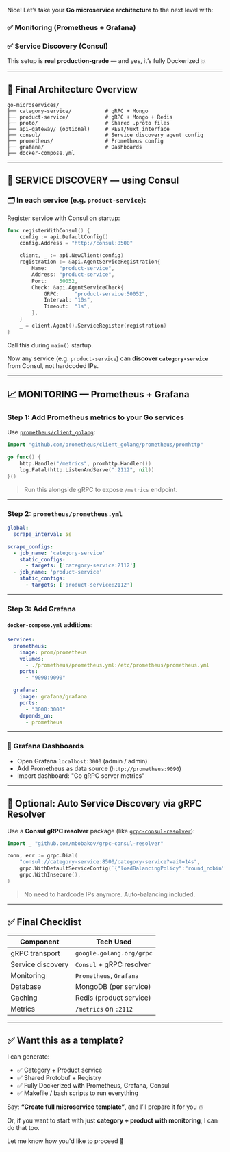 Nice! Let’s take your **Go microservice architecture** to the next level with:

### ✅ **Monitoring** (Prometheus + Grafana)  
### ✅ **Service Discovery** (Consul)

This setup is **real production-grade** — and yes, it’s fully Dockerized 💥

---

## 🧱 Final Architecture Overview

```
go-microservices/
├── category-service/           # gRPC + Mongo
├── product-service/            # gRPC + Mongo + Redis
├── proto/                      # Shared .proto files
├── api-gateway/ (optional)     # REST/Nuxt interface
├── consul/                     # Service discovery agent config
├── prometheus/                 # Prometheus config
├── grafana/                    # Dashboards
├── docker-compose.yml
```

---

## 🔧 SERVICE DISCOVERY — using Consul

### 🗂️ In each service (e.g. `product-service`):

Register service with Consul on startup:

```go
func registerWithConsul() {
    config := api.DefaultConfig()
    config.Address = "http://consul:8500"

    client, _ := api.NewClient(config)
    registration := &api.AgentServiceRegistration{
        Name:    "product-service",
        Address: "product-service",
        Port:    50052,
        Check: &api.AgentServiceCheck{
            GRPC:     "product-service:50052",
            Interval: "10s",
            Timeout:  "1s",
        },
    }
    _ = client.Agent().ServiceRegister(registration)
}
```

Call this during `main()` startup.

Now any service (e.g. `product-service`) can **discover `category-service`** from Consul, not hardcoded IPs.

---

## 📈 MONITORING — Prometheus + Grafana

### Step 1: Add Prometheus metrics to your Go services

Use [`prometheus/client_golang`](https://github.com/prometheus/client_golang):

```go
import "github.com/prometheus/client_golang/prometheus/promhttp"

go func() {
    http.Handle("/metrics", promhttp.Handler())
    log.Fatal(http.ListenAndServe(":2112", nil))
}()
```

> Run this alongside gRPC to expose `/metrics` endpoint.

---

### Step 2: `prometheus/prometheus.yml`

```yaml
global:
  scrape_interval: 5s

scrape_configs:
  - job_name: 'category-service'
    static_configs:
      - targets: ['category-service:2112']
  - job_name: 'product-service'
    static_configs:
      - targets: ['product-service:2112']
```

---

### Step 3: Add Grafana

#### `docker-compose.yml` additions:

```yaml
services:
  prometheus:
    image: prom/prometheus
    volumes:
      - ./prometheus/prometheus.yml:/etc/prometheus/prometheus.yml
    ports:
      - "9090:9090"

  grafana:
    image: grafana/grafana
    ports:
      - "3000:3000"
    depends_on:
      - prometheus
```

---

### 🎨 Grafana Dashboards

- Open Grafana `localhost:3000` (admin / admin)
- Add Prometheus as data source (`http://prometheus:9090`)
- Import dashboard: "Go gRPC server metrics"

---

## 🧠 Optional: Auto Service Discovery via gRPC Resolver

Use a **Consul gRPC resolver** package (like [`grpc-consul-resolver`](https://github.com/mbobakov/grpc-consul-resolver)):

```go
import _ "github.com/mbobakov/grpc-consul-resolver"

conn, err := grpc.Dial(
    "consul://category-service:8500/category-service?wait=14s",
    grpc.WithDefaultServiceConfig(`{"loadBalancingPolicy":"round_robin"}`),
    grpc.WithInsecure(),
)
```

> No need to hardcode IPs anymore. Auto-balancing included.

---

## ✅ Final Checklist

| Component         | Tech Used                  |
|------------------|----------------------------|
| gRPC transport    | `google.golang.org/grpc`   |
| Service discovery | `Consul` + gRPC resolver   |
| Monitoring        | `Prometheus`, `Grafana`    |
| Database          | MongoDB (per service)      |
| Caching           | Redis (product service)    |
| Metrics           | `/metrics` on `:2112`      |

---

## ✅ Want this as a template?

I can generate:
- ✅ Category + Product service
- ✅ Shared Protobuf + Registry
- ✅ Fully Dockerized with Prometheus, Grafana, Consul
- ✅ Makefile / bash scripts to run everything

Say: **“Create full microservice template”**, and I’ll prepare it for you 🔥

Or, if you want to start with just **category + product with monitoring**, I can do that too.

Let me know how you'd like to proceed 💬